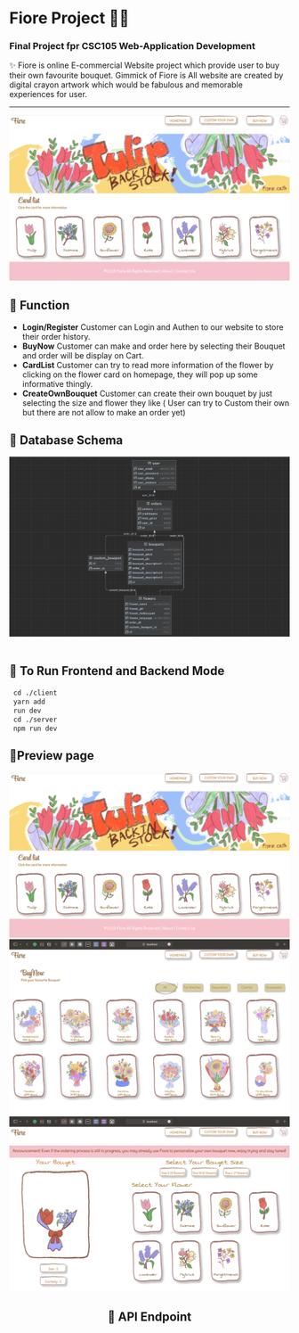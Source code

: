 # Fiore Project 🌷✨
### Final Project fpr CSC105 Web-Application Development 

<div> ✨ Fiore is online E-commercial Website project which provide user to buy their own favourite bouquet. Gimmick of Fiore is All website are created by digital crayon artwork which would be fabulous and memorable experiences for user.
  <hr/>
 </div>
 <div align="center"><img src="./Previewhome.png" width="" height="" /> <br/>


 <div align="left">  
   
## 🌼 Function 
   - **Login/Register** Customer can Login and Authen to our website to store their order history.
   - **BuyNow** Customer can make and order here by selecting their Bouquet and order will be display on Cart.
   - **CardList** Customer can try to read more information of the flower by clicking on the flower card on homepage, they will pop up some informative thingly.
   - **CreateOwnBouquet** Customer can create their own bouquet by just selecting the size and flower they like ( User can try to Custom their own but there are not allow to make an order yet)
    

## 🌸 Database Schema 

 <div align="left"><img src="./database.png" width="" height=""> <br/>
 <br>

## 🍁 To Run Frontend and Backend Mode
   
     cd ./client 
     yarn add 
     run dev 
     cd ./server
     npm run dev

## 💐Preview page
   <div align="center"><img src="./Previewhome.png" width="" height="" />
     <div align="center"><img src="./PreviewBuynow.png" width="" height="" />
       <div align="center"><img src="./PreviewCustomown.png" width="" height="" />
   
## 🌹 API Endpoint
         
        
  
